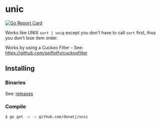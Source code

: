 # unic

[![Go Report Card](https://goreportcard.com/badge/github.com/donatj/unic)](https://goreportcard.com/report/github.com/donatj/unic)

Works like UNIX `sort | uniq` except you don't have to call `sort` first, thus you don't lose item order.

Works by using a Cuckoo Filter - See: https://github.com/seiflotfy/cuckoofilter

## Installing

### Binaries

See: [releases](https://github.com/donatj/unic/releases)

### Compile

```bash
$ go get -u -v github.com/donatj/unic
```
